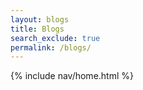 ```yaml
---
layout: blogs 
title: Blogs
search_exclude: true
permalink: /blogs/
---
```


{% include nav/home.html %}